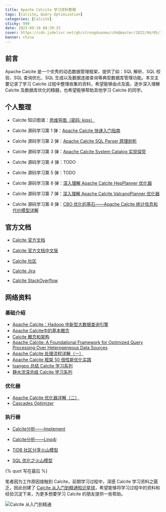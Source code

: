 ```yaml
---
title: Apache Calcite 学习资料整理
tags: [Calcite, Query Optimization]
categories: [Calcite]
sticky: 999
date: 2023-09-18 08:39:23
cover: https://cdn.jsdelivr.net/gh/strongduanmu/cdn@master/2022/04/05/1649126780.jpg
banner: china
---
```


## 前言

Apache Calcite 是一个优秀的动态数据管理框架，提供了如：SQL 解析、SQL 校验、SQL 查询优化、SQL 生成以及数据连接查询等典型数据库管理功能。本文主要记录了学习 Calcite 过程中整理收集的资料，希望能够由点及面，逐步深入理解 Calcite 及数据库优化的精髓，也希望能够帮助其他学习 Calcite 的同学。

## 个人整理

* Calcite 知识图谱：[思维导图（密码: kiqs）](https://www.mubu.com/doc/18VzEyDdpBR)

* Calcite 源码学习第 1 弹：[Apache Calcite 快速入门指南](https://strongduanmu.com/blog/apache-calcite-quick-start-guide.html)
* Calcite 源码学习第 2 弹：[Apache Calcite SQL Parser 原理剖析](https://strongduanmu.com/blog/implementation-principle-of-apache-calcite-sql-parser.html)
* Calcite 源码学习第 3 弹：[Apache Calcite System Catalog 实现探究](https://strongduanmu.com/blog/explore-apache-calcite-system-catalog-implementation.html)
* Calcite 源码学习第 4 弹：TODO
* Calcite 源码学习第 5 弹：TODO
* Calcite 源码学习第 6 弹：[深入理解 Apache Calcite HepPlanner 优化器](https://strongduanmu.com/blog/deep-understand-of-apache-calcite-hep-planner.html)
* Calcite 源码学习第 7 弹：[深入理解 Apache Calcite ValcanoPlanner 优化器](https://strongduanmu.com/blog/deep-understand-of-apache-calcite-volcano-planner.html)
* Calcite 源码学习第 8 弹：[CBO 优化的基石——Apache Calcite 统计信息和代价模型详解](https://strongduanmu.com/blog/cornerstone-of-cbo-optimization-apache-calcite-statistics-and-cost-model.html)

## 官方文档

* [Calcite 官方文档](https://calcite.apache.org/docs/)

* [Calcite 官方文档中文版](https://strongduanmu.com/wiki/calcite/background.html)
* [Calcite 社区](https://calcite.apache.org/community/)
* [Calcite Jira](https://issues.apache.org/jira/projects/CALCITE/issues/CALCITE-4589?filter=allopenissues)
* [Calcite StackOverflow](https://stackoverflow.com/questions/tagged/apache-calcite?tab=Newest)

## 网络资料

### 基础介绍

* [Apache Calcite：Hadoop 中新型大数据查询引擎](https://www.infoq.cn/article/new-big-data-hadoop-query-engine-apache-calcite/)
* [Apache Calcite中的基本概念](https://zhuanlan.zhihu.com/p/144129698?utm_source=wechat_session&utm_medium=social&utm_oi=985120462346670080&utm_campaign=shareopn)
* [Calcite 概念和架构](https://www.cnblogs.com/nightbreeze/p/14486935.html)
* [Apache Calcite: A Foundational Framework for Optimized Query Processing Over Heterogeneous Data Sources](https://arxiv.org/pdf/1802.10233.pdf)
* [Apache Calcite 处理流程详解（一）](http://matt33.com/2019/03/07/apache-calcite-process-flow/)
* [Apache Calcite 框架 50 倍性能优化实践](https://cloud.tencent.com/developer/article/1781262)
* [tsangpo 总结 Calcite 学习系列](https://www.zhihu.com/column/tsangpo)
* [静水流深总结 Calcite 学习系列](https://www.zhihu.com/column/c_1110245426124554240)

### 优化器

* [Apache Calcite 优化器详解（二）](http://matt33.com/2019/03/17/apache-calcite-planner/)
* [Cascades Optimizer](https://zhuanlan.zhihu.com/p/73545345)

### 执行器

* [Calcite分析——Implement](https://www.cnblogs.com/fxjwind/p/15403929.html)
* [Calcite分析——Linq4j](https://www.cnblogs.com/fxjwind/p/15379068.html)

* [TiDB 社区分享火山模型](https://asktug.com/t/topic/693579)
* [SQL 优化之火山模型](https://zhuanlan.zhihu.com/p/219516250)



{% quot 写在最后 %}



笔者因为工作原因接触到 Calcite，前期学习过程中，深感 Calcite 学习资料之匮乏，因此创建了 [Calcite 从入门到精通知识星球](https://wx.zsxq.com/dweb2/index/group/51128414222814)，希望能够将学习过程中的资料和经验沉淀下来，为更多想要学习 Calcite 的朋友提供一些帮助。

![Calcite 从入门到精通](https://cdn.jsdelivr.net/gh/strongduanmu/cdn/blog/202309210909027.png)
